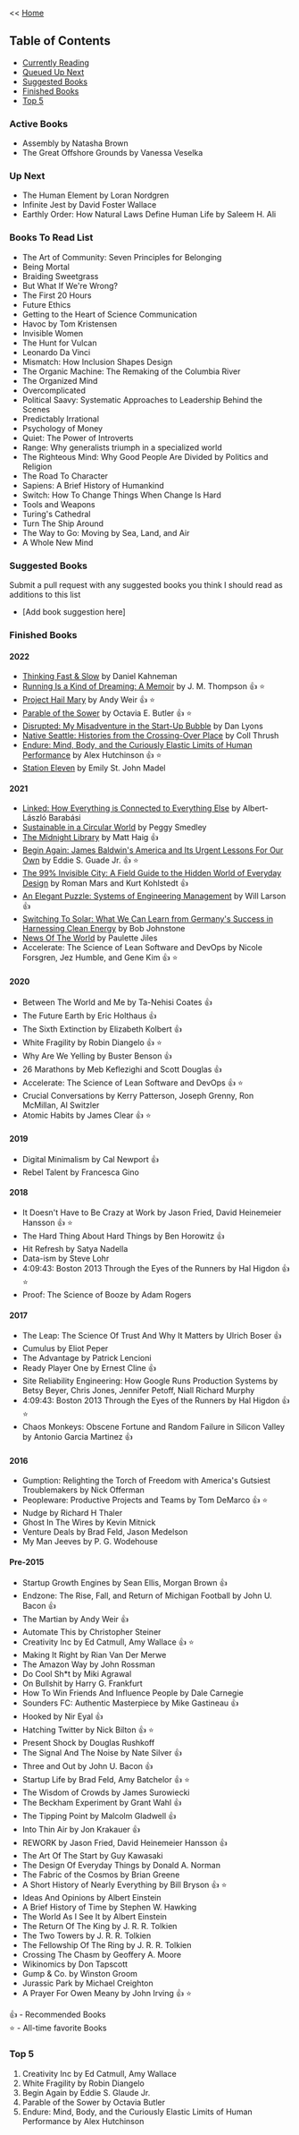 << [Home](https://github.com/dubrie/public)

## Table of Contents

- [Currently Reading](#currently-reading)
- [Queued Up Next](#up-next)
- [Suggested Books](#books-to-read-list)
- [Finished Books](#finished-books)
- [Top 5](#top-5)

### Active Books
- Assembly by Natasha Brown   
- The Great Offshore Grounds by Vanessa Veselka

### Up Next
- The Human Element by Loran Nordgren  
- Infinite Jest by David Foster Wallace
- Earthly Order: How Natural Laws Define Human Life by Saleem H. Ali

### Books To Read List

- The Art of Community: Seven Principles for Belonging  
- Being Mortal
- Braiding Sweetgrass 
- But What If We're Wrong? 
- The First 20 Hours
- Future Ethics
- Getting to the Heart of Science Communication  
- Havoc by Tom Kristensen
- Invisible Women
- The Hunt for Vulcan
- Leonardo Da Vinci  
- Mismatch: How Inclusion Shapes Design  
- The Organic Machine: The Remaking of the Columbia River
- The Organized Mind
- Overcomplicated
- Political Saavy: Systematic Approaches to Leadership Behind the Scenes
- Predictably Irrational
- Psychology of Money
- Quiet: The Power of Introverts
- Range: Why generalists triumph in a specialized world
- The Righteous Mind: Why Good People Are Divided by Politics and Religion
- The Road To Character
- Sapiens: A Brief History of Humankind
- Switch: How To Change Things When Change Is Hard
- Tools and Weapons
- Turing's Cathedral
- Turn The Ship Around 
- The Way to Go: Moving by Sea, Land, and Air 
- A Whole New Mind  

### Suggested Books

Submit a pull request with any suggested books you think I should read as additions to this list
- [Add book suggestion here]

### Finished Books

#### 2022
- [Thinking Fast & Slow](/archive/books/thinking-fast-and-slow.md) by Daniel Kahneman
- [Running Is a Kind of Dreaming: A Memoir](/archive/books/running-is-a-kind-of-dreaming.md) by J. M. Thompson :thumbsup: :star:
- [Project Hail Mary](/archive/books/parable-of-the-sower.md) by Andy Weir :thumbsup: :star:
- [Parable of the Sower](/archive/books/parable-of-the-sower.md) by Octavia E. Butler :thumbsup: :star:
- [Disrupted: My Misadventure in the Start-Up Bubble](/archive/books/disrupted.md) by Dan Lyons
- [Native Seattle: Histories from the Crossing-Over Place](/archive/books/native-seattle.md) by Coll Thrush
- [Endure: Mind, Body, and the Curiously Elastic Limits of Human Performance](/archive/books/endure.md) by Alex Hutchinson :thumbsup: :star: 
- [Station Eleven](/archive/books/station-eleven.md) by Emily St. John Madel  


#### 2021
- [Linked: How Everything is Connected to Everything Else](/archive/books/sustainable-in-a-circular-world.md) by Albert-László Barabási  
- [Sustainable in a Circular World](/archive/books/sustainable-in-a-circular-world.md) by Peggy Smedley  
- [The Midnight Library](/archive/books/the-midnight-library.md) by Matt Haig :thumbsup:
- [Begin Again:  James Baldwin's America and Its Urgent Lessons For Our Own](/archive/books/begin-again.md) by Eddie S. Guade Jr. :thumbsup: :star:
- [The 99% Invisible City: A Field Guide to the Hidden World of Everyday Design](/archive/books/the-99-invisible-city.md) by Roman Mars and Kurt Kohlstedt :thumbsup:
- [An Elegant Puzzle: Systems of Engineering Management](/archive/books/an-elegant-puzzle.md) by Will Larson :thumbsup:
- [Switching To Solar: What We Can Learn from Germany's Success in Harnessing Clean Energy](/archive/books/switching-to-solar.md) by Bob Johnstone  
- [News Of The World](/archive/books/news-of-the-world.md) by Paulette Jiles
- Accelerate: The Science of Lean Software and DevOps by Nicole Forsgren, Jez Humble, and Gene Kim :thumbsup: :star:

#### 2020
- Between The World and Me by Ta-Nehisi Coates :thumbsup:
- The Future Earth by Eric Holthaus :thumbsup:
- The Sixth Extinction by Elizabeth Kolbert :thumbsup:
- White Fragility by Robin Diangelo :thumbsup: :star:
- Why Are We Yelling by Buster Benson :thumbsup:
- 26 Marathons by Meb Keflezighi and Scott Douglas :thumbsup:
- Accelerate: The Science of Lean Software and DevOps :thumbsup: :star:
- Crucial Conversations by Kerry Patterson, Joseph Grenny, Ron McMillan, Al Switzler  
- Atomic Habits by James Clear :thumbsup: :star: 

#### 2019
- Digital Minimalism by Cal Newport :thumbsup:
- Rebel Talent by Francesca Gino  

#### 2018
- It Doesn't Have to Be Crazy at Work by Jason Fried, David Heinemeier Hansson :thumbsup: :star: 
- The Hard Thing About Hard Things by Ben Horowitz :thumbsup:   
- Hit Refresh by Satya Nadella  
- Data-ism by Steve Lohr  
- 4:09:43: Boston 2013 Through the Eyes of the Runners by Hal Higdon :thumbsup: :star:   
- Proof: The Science of Booze by Adam Rogers  

#### 2017
- The Leap: The Science Of Trust And Why It Matters by Ulrich Boser :thumbsup:  
- Cumulus by Eliot Peper  
- The Advantage by Patrick Lencioni  
- Ready Player One by Ernest Cline :thumbsup:  
- Site Reliability Engineering: How Google Runs Production Systems by Betsy Beyer, Chris Jones, Jennifer Petoff, Niall Richard Murphy
- 4:09:43: Boston 2013 Through the Eyes of the Runners by Hal Higdon :thumbsup: :star:  
- Chaos Monkeys: Obscene Fortune and Random Failure in Silicon Valley by Antonio Garcia Martinez :thumbsup:   

#### 2016
- Gumption: Relighting the Torch of Freedom with America's Gutsiest Troublemakers by Nick Offerman
- Peopleware: Productive Projects and Teams by Tom DeMarco :thumbsup: :star:
- Nudge by Richard H Thaler
- Ghost In The Wires by Kevin Mitnick
- Venture Deals by Brad Feld, Jason Medelson
- My Man Jeeves by P. G. Wodehouse

#### Pre-2015
- Startup Growth Engines by Sean Ellis, Morgan Brown :thumbsup:
- Endzone: The Rise, Fall, and Return of Michigan Football by John U. Bacon :thumbsup:
- The Martian by Andy Weir :thumbsup:
- Automate This by Christopher Steiner
- Creativity Inc by Ed Catmull, Amy Wallace :thumbsup: :star:
- Making It Right by Rian Van Der Merwe
- The Amazon Way by John Rossman
- Do Cool Sh*t by Miki Agrawal
- On Bullshit by Harry G. Frankfurt
- How To Win Friends And Influence People by Dale Carnegie
- Sounders FC: Authentic Masterpiece by Mike Gastineau :thumbsup:
- Hooked by Nir Eyal :thumbsup:
- Hatching Twitter by Nick Bilton :thumbsup: :star:
- Present Shock by Douglas Rushkoff
- The Signal And The Noise by Nate Silver :thumbsup:
- Three and Out by John U. Bacon :thumbsup:
- Startup Life by Brad Feld, Amy Batchelor :thumbsup: :star:
- The Wisdom of Crowds by James Surowiecki
- The Beckham Experiment by Grant Wahl :thumbsup:
- The Tipping Point by Malcolm Gladwell :thumbsup:
- Into Thin Air by Jon Krakauer :thumbsup:
- REWORK by Jason Fried, David Heinemeier Hansson :thumbsup:
- The Art Of The Start by Guy Kawasaki
- The Design Of Everyday Things by Donald A. Norman
- The Fabric of the Cosmos by Brian Greene
- A Short History of Nearly Everything by Bill Bryson :thumbsup: :star:
- Ideas And Opinions by Albert Einstein
- A Brief History of Time by Stephen W. Hawking
- The World As I See It by Albert Einstein
- The Return Of The King by J. R. R. Tolkien
- The Two Towers by J. R. R. Tolkien
- The Fellowship Of The Ring by J. R. R. Tolkien
- Crossing The Chasm by Geoffery A. Moore
- Wikinomics by Don Tapscott
- Gump & Co. by Winston Groom
- Jurassic Park by Michael Creighton
- A Prayer For Owen Meany by John Irving :thumbsup: :star:

:thumbsup: - Recommended Books  
:star: - All-time favorite Books  

### Top 5

1. Creativity Inc by Ed Catmull, Amy Wallace
1. White Fragility by Robin Diangelo
1. Begin Again by Eddie S. Glaude Jr.
1. Parable of the Sower by Octavia Butler
1. Endure: Mind, Body, and the Curiously Elastic Limits of Human Performance by Alex Hutchinson
